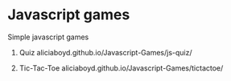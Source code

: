 # Javascript games

Simple javascript games

1. Quiz
aliciaboyd.github.io/Javascript-Games/js-quiz/

2. Tic-Tac-Toe
aliciaboyd.github.io/Javascript-Games/tictactoe/
